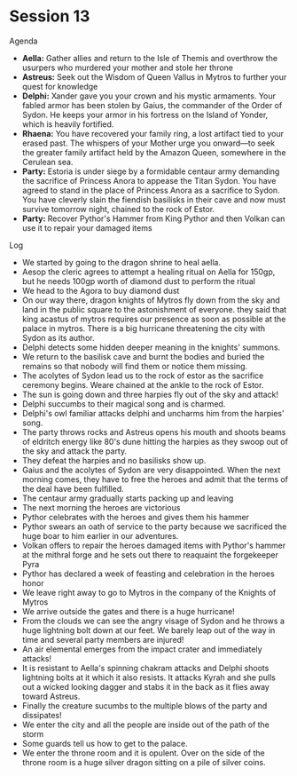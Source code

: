 # Session 13

Agenda

* **Aella:** Gather allies and return to the Isle of Themis and overthrow the usurpers who murdered your mother and stole her throne  
* **Astreus:** Seek out the Wisdom of Queen Vallus in Mytros to further your quest for knowledge  
* **Delphi:** Xander gave you your crown and his mystic armaments. Your fabled armor has been stolen by Gaius, the commander of the Order of Sydon. He keeps your armor in his fortress on the Island of Yonder, which is heavily fortified.  
* **Rhaena:** You have recovered your family ring, a lost artifact tied to your erased past. The whispers of your Mother urge you onward—to seek the greater family artifact held by the Amazon Queen, somewhere in the Cerulean sea.  
* **Party:** Estoria is under siege by a formidable centaur army demanding the sacrifice of Princess Anora to appease the Titan Sydon. You have agreed to stand in the place of Princess Anora as a sacrifice to Sydon. You have cleverly slain the fiendish basilisks in their cave and now must survive tomorrow night, chained to the rock of Estor.   
* **Party:** Recover Pythor's Hammer from King Pythor and then Volkan can use it to repair your damaged items

Log

* We started by going to the dragon shrine to heal aella.   
* Aesop the cleric agrees to attempt a healing ritual on Aella for 150gp, but he needs 100gp worth of diamond dust to perform the ritual  
* We head to the Agora to buy diamond dust  
* On our way there, dragon knights of Mytros fly down from the sky and land in the public square to the astonishment of everyone. they said that king acastus of mytros requires our presence as soon as possible at the palace in mytros. There is a big hurricane threatening the city with Sydon as its author.   
* Delphi detects some hidden deeper meaning in the knights' summons.  
* We return to the basilisk cave and burnt the bodies and buried the remains so that nobody will find them or notice them missing.  
* The acolytes of Sydon lead us to the rock of estor as the sacrifice ceremony begins. Weare chained at the ankle to the rock of Estor.  
* The sun is going down and three harpies fly out of the sky and attack\!  
* Delphi succumbs to their magical song and is charmed.  
* Delphi's owl familiar attacks delphi and uncharms him from the harpies' song.  
* The party throws rocks and Astreus opens his mouth and shoots beams of eldritch energy like 80's dune hitting the harpies as they swoop out of the sky and attack the party.  
* They defeat the harpies and no basilisks show up.  
* Gaius and the acolytes of Sydon are very disappointed. When the next morning comes, they have to free the heroes and admit that the terms of the deal have been fulfilled.  
* The centaur army gradually starts packing up and leaving  
* The next morning the heroes are victorious  
* Pythor celebrates with the heroes and gives them his hammer  
* Pythor swears an oath of service to the party because we sacrificed the huge boar to him earlier in our adventures.  
* Volkan offers to repair the heroes damaged items with Pythor's hammer at the mithral forge and he sets out there to reaquaint the forgekeeper Pyra  
* Pythor has declared a week of feasting and celebration in the heroes honor  
* We leave right away to go to Mytros in the company of the Knights of Mytros  
* We arrive outside the gates and there is a huge hurricane\!  
* From the clouds we can see the angry visage of Sydon and he throws a huge lightning bolt down at our feet. We barely leap out of the way in time and several party members are injured\!  
* An air elemental emerges from the impact crater and immediately attacks\!  
* It is resistant to Aella's spinning chakram attacks and Delphi shoots lightning bolts at it which it also resists. It attacks Kyrah and she pulls out a wicked looking dagger and stabs it in the back as it flies away toward Astreus.  
* Finally the creature sucumbs to the multiple blows of the party and dissipates\!  
* We enter the city and all the people are inside out of the path of the storm  
* Some guards tell us how to get to the palace.  
* We enter the throne room and it is opulent. Over on the side of  the throne room is a huge silver dragon sitting on a pile of silver coins.
